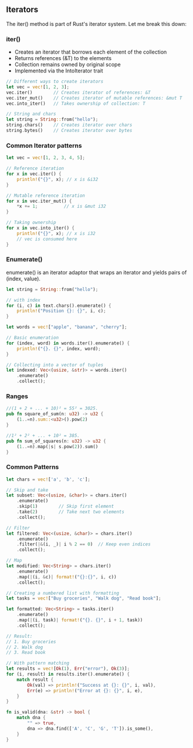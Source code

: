 ## Iterators

The iter() method is part of Rust's iterator system. Let me break this down:

### iter()  

- Creates an iterator that borrows each element of the collection
- Returns references (&T) to the elements
- Collection remains owned by original scope
- Implemented via the IntoIterator trait

```rust
// Different ways to create iterators
let vec = vec![1, 2, 3];
vec.iter()        // Creates iterator of references: &T
vec.iter_mut()    // Creates iterator of mutable references: &mut T
vec.into_iter()   // Takes ownership of collection: T

// String and chars
let string = String::from("hello");
string.chars()    // Creates iterator over chars
string.bytes()    // Creates iterator over bytes
```

### Common Iterator patterns

```rust
let vec = vec![1, 2, 3, 4, 5];

// Reference iteration
for x in vec.iter() {
    println!("{}", x); // x is &i32
}

// Mutable reference iteration
for x in vec.iter_mut() {
    *x += 1;          // x is &mut i32
}

// Taking ownership
for x in vec.into_iter() {
    println!("{}", x); // x is i32
    // vec is consumed here
}
```

### Enumerate()

enumerate() is an iterator adaptor that wraps an iterator and yields pairs of (index, value).

```rust
let string = String::from("hello");

// with index
for (i, c) in text.chars().enumerate() {
    println!("Position {}: {}", i, c);
}
```

```rust
let words = vec!["apple", "banana", "cherry"];

// Basic enumeration
for (index, word) in words.iter().enumerate() {
    println!("{}. {}", index, word);
}

// Collecting into a vector of tuples
let indexed: Vec<(usize, &str)> = words.iter()
    .enumerate()
    .collect();
```

### Ranges

```rust
//(1 + 2 + ... + 10)² = 55² = 3025.
pub fn square_of_sum(n: u32) -> u32 {
    (1..=n).sum::<u32>().pow(2)
}

//1² + 2² + ... + 10² = 385.
pub fn sum_of_squares(n: u32) -> u32 {
    (1..=n).map(|s| s.pow(2)).sum()
}

```

### Common Patterns

```rust
let chars = vec!['a', 'b', 'c'];

// Skip and take
let subset: Vec<(usize, &char)> = chars.iter()
    .enumerate()
    .skip(1)        // Skip first element
    .take(2)        // Take next two elements
    .collect();

// Filter
let filtered: Vec<(usize, &char)> = chars.iter()
    .enumerate()
    .filter(|&(i, _)| i % 2 == 0)  // Keep even indices
    .collect();

// Map
let modified: Vec<String> = chars.iter()
    .enumerate()
    .map(|(i, &c)| format!("{}:{}", i, c))
    .collect();
```

```rust
// Creating a numbered list with formatting
let tasks = vec!["Buy groceries", "Walk dog", "Read book"];

let formatted: Vec<String> = tasks.iter()
    .enumerate()
    .map(|(i, task)| format!("{}. {}", i + 1, task))
    .collect();

// Result:
// 1. Buy groceries
// 2. Walk dog
// 3. Read book

// With pattern matching
let results = vec![Ok(1), Err("error"), Ok(3)];
for (i, result) in results.iter().enumerate() {
    match result {
        Ok(val) => println!("Success at {}: {}", i, val),
        Err(e) => println!("Error at {}: {}", i, e),
    }
}
```

```rust
fn is_valid(dna: &str) -> bool {
    match dna {
        "" => true,
        dna => dna.find(['A', 'C', 'G', 'T']).is_some(),
    }
}
```
